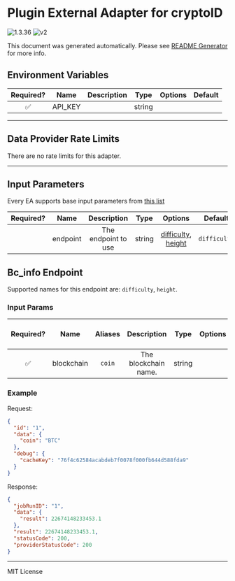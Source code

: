 # Plugin External Adapter for cryptoID

![1.3.36](https://img.shields.io/github/package-json/v/goplugin/external-adapters-js?filename=packages/sources/cryptoid/package.json) ![v2](https://img.shields.io/badge/framework%20version-v2-blueviolet)

This document was generated automatically. Please see [README Generator](../../scripts#readme-generator) for more info.

## Environment Variables

| Required? |  Name   | Description |  Type  | Options | Default |
| :-------: | :-----: | :---------: | :----: | :-----: | :-----: |
|    ✅     | API_KEY |             | string |         |         |

---

## Data Provider Rate Limits

There are no rate limits for this adapter.

---

## Input Parameters

Every EA supports base input parameters from [this list](../../core/bootstrap#base-input-parameters)

| Required? |   Name   |     Description     |  Type  |                           Options                            |   Default    |
| :-------: | :------: | :-----------------: | :----: | :----------------------------------------------------------: | :----------: |
|           | endpoint | The endpoint to use | string | [difficulty](#bc_info-endpoint), [height](#bc_info-endpoint) | `difficulty` |

## Bc_info Endpoint

Supported names for this endpoint are: `difficulty`, `height`.

### Input Params

| Required? |    Name    | Aliases |     Description      |  Type  | Options | Default | Depends On | Not Valid With |
| :-------: | :--------: | :-----: | :------------------: | :----: | :-----: | :-----: | :--------: | :------------: |
|    ✅     | blockchain | `coin`  | The blockchain name. | string |         |         |            |                |

### Example

Request:

```json
{
  "id": "1",
  "data": {
    "coin": "BTC"
  },
  "debug": {
    "cacheKey": "76f4c62584acabdeb7f0078f000fb644d588fda9"
  }
}
```

Response:

```json
{
  "jobRunID": "1",
  "data": {
    "result": 22674148233453.1
  },
  "result": 22674148233453.1,
  "statusCode": 200,
  "providerStatusCode": 200
}
```

---

MIT License

